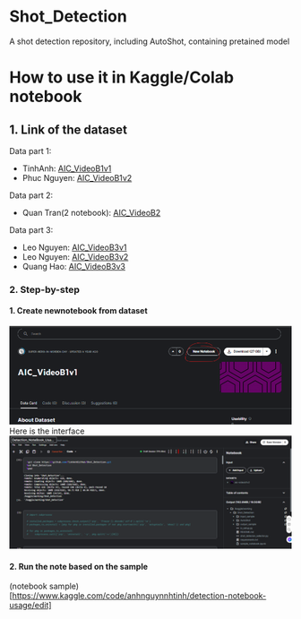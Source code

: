 # Shot_Detection
A shot detection repository, including AutoShot, containing pretained model

# How to use it in Kaggle/Colab notebook
## 1. Link of the dataset
Data part 1:
   - TinhAnh: [AIC_VideoB1v1](https://www.kaggle.com/datasets/superheroinmordenday/c00-vidieo)
   - Phuc Nguyen: [AIC_VideoB1v2](https://www.kaggle.com/datasets/khitrnhxun/aic-videob1v2)

Data part 2:
   - Quan Tran(2 notebook): [AIC_VideoB2](https://www.kaggle.com/datasets/superheroinmordenday/aic-vidieob1v2)

Data part 3:
   - Leo Nguyen: [AIC_VideoB3v1](https://www.kaggle.com/datasets/khitrnhxun/aic-videob3-0)
   - Leo Nguyen: [AIC_VideoB3v2](https://www.kaggle.com/datasets/superheroinmordenday/aic-b2-v3)
   - Quang Hao: [AIC_VideoB3v3](https://www.kaggle.com/datasets/nguynlngnamanh/aic-videob3-2)

### 2. Step-by-step
#### 1. Create newnotebook from dataset
![Notebook](/images/image.png)
Here is the interface
![interface](/images/image-1.png)
#### 2. Run the note based on the sample
(notebook sample)[https://www.kaggle.com/code/anhnguynnhtinh/detection-notebook-usage/edit]



